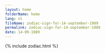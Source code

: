 ```yaml
---
layout: home
folderName: home
lang: nl
fileName: zodiac-sign-for-14-september-1989
permalink: zodiac-sign-for-14-september-1989
date: 14-09-1989
---
```

{% include zodiac.html %}
